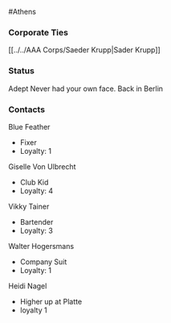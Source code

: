 #Athens 
### Corporate Ties
[[../../AAA Corps/Saeder Krupp|Sader Krupp]]

### Status
Adept
Never had your own face.
Back in Berlin

### Contacts
Blue Feather
- Fixer
- Loyalty: 1

Giselle Von Ulbrecht
- Club Kid
- Loyalty: 4

Vikky Tainer
- Bartender
- Loyalty: 3

Walter Hogersmans
- Company Suit
- Loyalty: 1

Heidi Nagel
- Higher up at Platte
- loyalty 1 